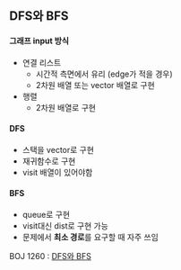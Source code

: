 ## DFS와 BFS

#### 그래프 input 방식

* 연결 리스트
  * 시간적 측면에서 유리 (edge가 적을 경우)
  * 2차원 배열 또는 vector 배열로 구현
* 행렬
  * 2차원 배열로 구현

#### DFS

* 스택을 vector로 구현
* 재귀함수로 구현
* visit 배열이 있어야함

#### BFS

* queue로 구현
* visit대신 dist로 구현 가능
* 문제에서 **최소 경로**를 요구할 때 자주 쓰임

BOJ 1260 : [DFS와 BFS](https://github.com/yoonho0922/Coding-Test/blob/master/boj/baek1260.cpp)  

